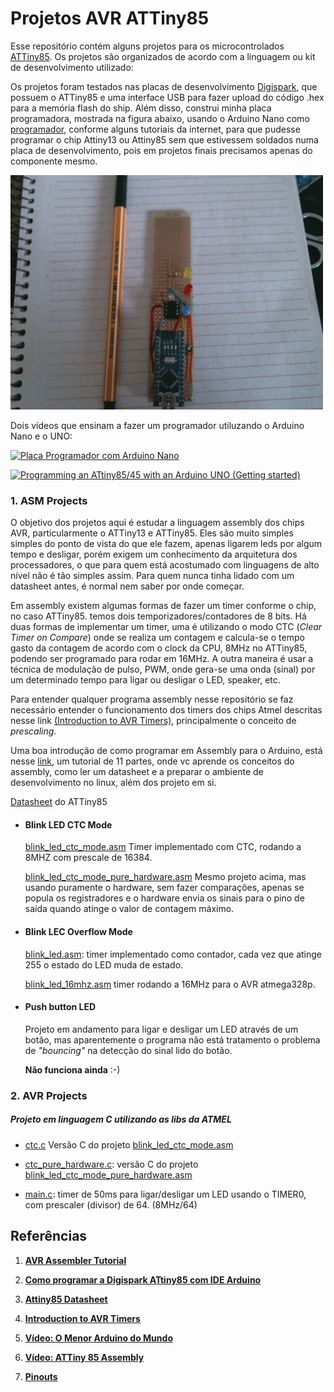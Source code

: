 # Projetos AVR ATTiny85

Esse repositório contém alguns projetos para os microcontrolados [ATTiny85](https://www.microchip.com/wwwproducts/en/ATtiny85). Os projetos são organizados de acordo com a linguagem ou  kit de desenvolvimento utilizado:


Os projetos foram testados nas placas de desenvolvimento [Digispark](https://www.robocore.net/loja/itens-eletronicos/digispark-attiny85), que possuem o ATTiny85 e uma interface USB para fazer upload do código .hex para a memória flash do ship. Além disso, construi minha placa programadora, mostrada na figura abaixo, usando o Arduino Nano como [programador](https://fossbytes.com/arduino-isp-programming-atmel-attiny85/), conforme alguns tutoriais da internet, para que pudesse programar o chip Attiny13 ou Attiny85 sem que estivessem soldados numa placa de desenvolvimento, pois em projetos finais precisamos apenas do componente mesmo.

![Placa Programadora](images/placa-programadora.jpg)

Dois vídeos que ensinam a fazer um programador utiluzando o Arduino Nano e o UNO:

[![Placa Programador com Arduino Nano](http://img.youtube.com/vi/vH5sx8qphdk/0.jpg)](http://www.youtube.com/watch?v=vH5sx8qphdk)

[![Programming an ATtiny85/45 with an Arduino UNO (Getting started)](http://img.youtube.com/vi/i9WOwDrpRKs/0.jpg)](https://www.youtube.com/watch?v=i9WOwDrpRKs)


### 1. ASM Projects

 O objetivo dos projetos aqui é estudar a linguagem assembly dos chips AVR, particularmente o ATTiny13 e ATTiny85. Eles são muito simples simples do ponto de vista do que ele fazem, apenas ligarem leds por algum tempo e desligar, porém exigem um conhecimento da arquitetura dos processadores, o que para quem está acostumado com linguagens de alto nível não é tão simples assim. Para quem nunca tinha lidado com um datasheet antes, é normal nem saber por onde começar. 
 
Em assembly existem algumas formas de fazer um timer conforme o chip, no caso ATTiny85. temos dois temporizadores/contadores de 8 bits. Há duas formas de implementar um timer, uma é utilizando o modo CTC (_Clear Timer on Compare_) onde se realiza um contagem e calcula-se o tempo gasto da contagem de acordo com o clock da CPU, 8MHz no ATTiny85, podendo ser programado para rodar em 16MHz. A outra maneira é usar a técnica de modulação de pulso, PWM, onde gera-se uma onda (sinal) por um determinado tempo para ligar ou desligar o LED, speaker, etc.

Para entender qualquer programa assembly nesse repositório se faz necessário entender o funcionamento dos timers dos chips Atmel descritas nesse link [(Introduction to AVR Timers)](https://maxembedded.wordpress.com/2011/06/22/introduction-to-avr-timers/), principalmente o conceito de _prescaling_.

Uma boa introdução de como programar em Assembly para o Arduino, está nesse [link](https://www.instructables.com/id/Command-Line-Assembly-Language-Programming-for-Ard/), um tutorial de 11 partes, onde vc aprende os conceitos do assembly, como ler um datasheet e a preparar o ambiente de desenvolvimento no linux, além dos projeto em si.

[Datasheet](pdf/Datasheet-Attiny85.pdf) do ATTiny85


+ #### Blink LED CTC Mode

	[blink_led_ctc_mode.asm](https://github.com/eduardocl/attiny-projects/tree/master/ATTiny85/asm-projects/blink_led_asm_ctc_mode/blink_led_ctc_mode.asm) Timer implementado com CTC, rodando a 8MHZ com prescale de 16384.

	[blink_led_ctc_mode_pure_hardware.asm](https://github.com/eduardocl/attiny-projects/tree/master/ATTiny85/asm-projects/blink_led_asm_ctc_mode/blink_led_ctc_mode_pure_hardware.asm) Mesmo projeto acima, mas usando puramente o hardware, sem fazer comparações, apenas se popula os registradores e o hardware envia os sinais para o pino de saída quando atinge o valor de contagem máximo.

+ #### Blink LEC Overflow Mode

	[blink_led.asm](https://github.com/eduardocl/attiny-projects/tree/master/ATTiny85/asm-projects/blink_led_asm_ovf_count/blink_led.asm): timer implementado como contador, cada vez que atinge 255 o estado do LED muda de estado.

	[blink_led_16mhz.asm](https://github.com/eduardocl/attiny-projects/tree/master/ATTiny85/asm-projects/blink_led_asm_ovf_count/blink_led_16mhz.asm) timer rodando a 16MHz para o AVR atmega328p.

+ #### Push button LED

	Projeto em andamento para ligar e desligar um LED através de um botão, mas aparentemente o programa não está tratamento o problema de _"bouncing"_ na detecção do sinal lido do botão.

   **Não funciona ainda** :-)

### 2. 	AVR Projects
##### Projeto em linguagem C utilizando as libs da ATMEL


+ [ctc.c](https://github.com/eduardocl/attiny-projects/tree/master/ATTiny85/avr-projects/blink_led_c/ctc.c) Versão C do projeto [blink_led_ctc_mode.asm](https://github.com/eduardocl/attiny-projects/tree/master/ATTiny85/asm-projects/blink_led_asm_ctc_mode/blink_led_ctc_mode.asm)

+ [ctc_pure_hardware.c](https://github.com/eduardocl/attiny-projects/tree/master/ATTiny85/avr-projects/blink_led_c/ctc_pure_hardware.c): versão C do projeto [blink_led_ctc_mode_pure_hardware.asm](https://github.com/eduardocl/attiny-projects/tree/master/ATTiny85/asm-projects/blink_led_asm_ctc_mode/blink_led_ctc_mode_pure_hardware.asm)

+ [main.c](https://github.com/eduardocl/attiny-projects/tree/master/ATTiny85/avr-projects/blink_led_c/main.c): timer de 50ms para ligar/desligar um LED
     usando o TIMER0, com prescaler (divisor) de 64. (8MHz/64)



## Referências

1. [**AVR Assembler Tutorial**](https://www.instructables.com/id/Command-Line-Assembly-Language-Programming-for-Ard/)

2. [**Como programar a Digispark ATtiny85 com IDE Arduino**](https://www.arduinoecia.com.br/digispark-attiny85-ide-arduino/)

3. [**Attiny85 Datasheet**](pdf/Datasheet-Attiny85.pdf)

4. [**Introduction to AVR Timers**](https://maxembedded.wordpress.com/2011/06/22/introduction-to-avr-timers/)

5. [**Vídeo: O Menor Arduino do Mundo**](https://www.youtube.com/watch?v=FX5-94qjNuc)

6. [**Vídeo: ATTiny 85 Assembly**](https://www.youtube.com/watch?v=9HDLc40Gmac&t=5s)

7. [**Pinouts**](attiny13.md)
